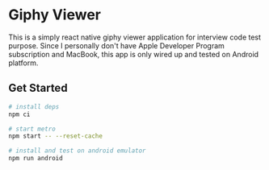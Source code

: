 # Giphy Viewer

This is a simply react native giphy viewer application for interview code test purpose. Since I personally don't have Apple Developer Program subscription and MacBook, this app is only wired up and tested on Android platform.

## Get Started

```bash
# install deps
npm ci

# start metro
npm start -- --reset-cache

# install and test on android emulator
npm run android
```
